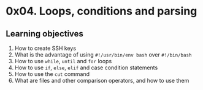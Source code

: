 # 0x04. Loops, conditions and parsing

## Learning objectives

1. How to create SSH keys
2. What is the advantage of using `#!/usr/bin/env bash` over `#!/bin/bash`
3. How to use `while`, `until` and `for` loops
4. How to use `if`, `else`, `elif` and case condition statements
5. How to use the `cut` command
6. What are files and other comparison operators, and how to use them